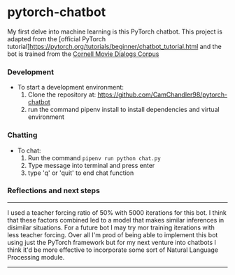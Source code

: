 # pytorch-chatbot

My first delve into machine learning is this PyTorch chatbot. This project is adapted from the [official PyTorch tutorial]https://pytorch.org/tutorials/beginner/chatbot_tutorial.html and the bot is trained from the [Cornell Movie Dialogs Corpus](https://www.cs.cornell.edu/~cristian/Cornell_Movie-Dialogs_Corpus.html)


### Development
* To start a development environment:
    1. Clone the repository at: https://github.com/CamChandler98/pytorch-chatbot
    2. run the command pipenv install to install dependencies and virtual environment
    
### Chatting
* To chat:
    1. Run the command `pipenv run python chat.py`
    2. Type message into terminal and press enter
    3. type 'q' or 'quit' to end chat function
    
### Reflections and next steps
---
I used a teacher forcing ratio of 50% with 5000 iterations for this bot. I think that these factors combined led to a model that makes similar inferences in disimilar situations. For a future bot I may try mor training iterations with less teacher forcing. Over all I'm prod of being able to implement this bot using just the PyTorch framework but for my next venture into chatbots I think it'd be more effective to incorporate some sort of Natural Language Processing module.
***
